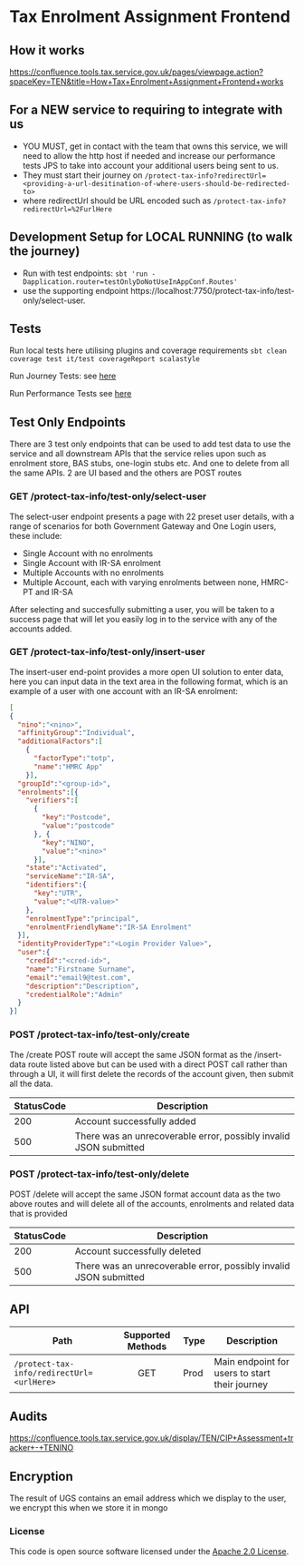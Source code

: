 
# Tax Enrolment Assignment Frontend
## How it works
https://confluence.tools.tax.service.gov.uk/pages/viewpage.action?spaceKey=TEN&title=How+Tax+Enrolment+Assignment+Frontend+works

## For a NEW service to requiring to integrate with us 
- YOU MUST, get in contact with the team that owns this service, we will need to allow the http host if needed and increase our performance tests JPS to take into account your additional users being sent to us.
- They must start their journey on  `/protect-tax-info?redirectUrl=<providing-a-url-desitination-of-where-users-should-be-redirected-to>`
- where redirectUrl should be URL encoded such as `/protect-tax-info?redirectUrl=%2FurlHere`

## Development Setup for LOCAL RUNNING (to walk the journey)
- Run with test endpoints: `sbt 'run -Dapplication.router=testOnlyDoNotUseInAppConf.Routes'`
- use the supporting endpoint https://localhost:7750/protect-tax-info/test-only/select-user.

## Tests
Run local tests here utilising plugins and coverage requirements `sbt clean coverage test it/test coverageReport scalastyle`

Run Journey Tests: see [here](https://github.com/hmrc/tax-enrolment-assignment-journey-tests)

Run Performance Tests see [here](https://github.com/hmrc/tax-enrolment-assignment-performance-tests)

## Test Only Endpoints
There are 3 test only endpoints that can be used to add test data to use the service and all downstream APIs that the service relies upon such as enrolment store, BAS stubs, one-login stubs etc. And one to delete from all the same APIs. 2 are UI based and the others are POST routes

### GET /protect-tax-info/test-only/select-user
The select-user endpoint presents a page with 22 preset user details, with a range of scenarios for both Government Gateway and One Login users, these include:
- Single Account with no enrolments
- Single Account with IR-SA enrolment
- Multiple Accounts with no enrolments
- Multiple Account, each with varying enrolments between none, HMRC-PT and IR-SA

After selecting and succesfully submitting a user, you will be taken to a success page that will let you easily log in to the service with any of the accounts added.

### GET /protect-tax-info/test-only/insert-user
The insert-user end-point provides a more open UI solution to enter data, here you can input data in the text area in the following format, which is an example of a user with one account with an IR-SA enrolment:
```json
[
{
  "nino":"<nino>",
  "affinityGroup":"Individual",
  "additionalFactors":[
    {
      "factorType":"totp",
      "name":"HMRC App"
    }],
  "groupId":"<group-id>",
  "enrolments":[{
    "verifiers":[
      {
        "key":"Postcode",
        "value":"postcode"
      }, {
        "key":"NINO",
        "value":"<nino>"
      }],
    "state":"Activated",
    "serviceName":"IR-SA",
    "identifiers":{
      "key":"UTR",
      "value":"<UTR-value>"
    },
    "enrolmentType":"principal",
    "enrolmentFriendlyName":"IR-SA Enrolment"
  }],
  "identityProviderType":"<Login Provider Value>",
  "user":{
    "credId":"<cred-id>",
    "name":"Firstname Surname", 
    "email":"email9@test.com", 
    "description":"Description", 
    "credentialRole":"Admin"
  }
}]
```

### POST /protect-tax-info/test-only/create
The /create POST route will accept the same JSON format as the /insert-data route listed above but can be used with a direct POST call rather than through a UI, it will first delete the records of the account given, then submit all the data.

| StatusCode | Description                                                                        |
|------------|------------------------------------------------------------------------------------|
| 200        | Account successfully added                                                         |
| 500        | There was an unrecoverable error, possibly invalid JSON submitted

### POST /protect-tax-info/test-only/delete
POST /delete will accept the same JSON format account data as the two above routes and will delete all of the accounts, enrolments and related data that is provided

| StatusCode | Description                                                       |
|------------|-------------------------------------------------------------------|
| 200        | Account successfully deleted                                      |
| 500        | There was an unrecoverable error, possibly invalid JSON submitted


## API

| Path                                                         | Supported Methods | Type | Description                                             |
|--------------------------------------------------------------|:-----------------:|:-----|---------------------------------------------------------|
| `/protect-tax-info/redirectUrl=<urlHere>`                    |        GET        | Prod | Main endpoint for users to start their journey          |

## Audits
https://confluence.tools.tax.service.gov.uk/display/TEN/CIP+Assessment+tracker+-+TENINO

## Encryption
The result of UGS contains an email address which we display to the user, we encrypt this when we store it in mongo

### License
This code is open source software licensed under the [Apache 2.0 License]("http://www.apache.org/licenses/LICENSE-2.0.html").
